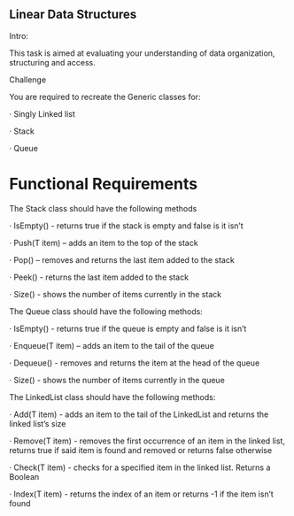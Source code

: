 ## Linear Data Structures
Intro:

This task is aimed at evaluating your understanding of data organization, structuring and access.

Challenge

You are required to recreate the Generic classes for:

· Singly Linked list

· Stack

· Queue

# Functional Requirements

The Stack class should have the following methods

· IsEmpty() - returns true if the stack is empty and false is it isn’t

· Push(T item) – adds an item to the top of the stack

· Pop() – removes and returns the last item added to the stack

· Peek() - returns the last item added to the stack

· Size() - shows the number of items currently in the stack

The Queue class should have the following methods:

· IsEmpty() - returns true if the queue is empty and false is it isn’t

· Enqueue(T item) – adds an item to the tail of the queue

· Dequeue() - removes and returns the item at the head of the queue

· Size() - shows the number of items currently in the queue

The LinkedList class should have the following methods:

· Add(T item) - adds an item to the tail of the LinkedList and returns the linked list’s size

· Remove(T item) - removes the first occurrence of an item in the linked list, returns true if said item is found and removed or returns false otherwise

· Check(T item) - checks for a specified item in the linked list. Returns a Boolean

· Index(T item) - returns the index of an item or returns -1 if the item isn’t found